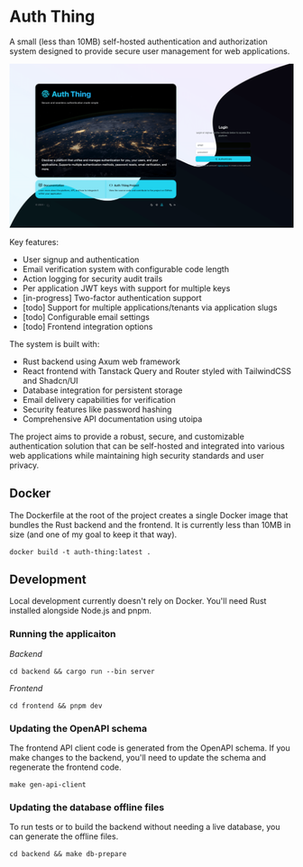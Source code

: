 # Auth Thing

A small (less than 10MB) self-hosted authentication and authorization system designed to provide secure user management for web applications.

![Screenshot](docs/screenshot.png)

Key features:
- User signup and authentication 
- Email verification system with configurable code length
- Action logging for security audit trails
- Per application JWT keys with support for multiple keys
- [in-progress] Two-factor authentication support
- [todo] Support for multiple applications/tenants via application slugs
- [todo] Configurable email settings
- [todo] Frontend integration options

The system is built with:
- Rust backend using Axum web framework
- React frontend with Tanstack Query and Router styled with TailwindCSS and Shadcn/UI
- Database integration for persistent storage
- Email delivery capabilities for verification
- Security features like password hashing
- Comprehensive API documentation using utoipa

The project aims to provide a robust, secure, and customizable authentication solution that can be self-hosted and integrated into various web applications while maintaining high security standards and user privacy.

## Docker

The Dockerfile at the root of the project creates a single Docker image that bundles the Rust backend and the frontend. It is currently less than 10MB in size (and one of my goal to keep it that way).

```
docker build -t auth-thing:latest .
```

## Development

Local development currently doesn't rely on Docker. You'll need Rust installed alongside Node.js and pnpm.

### Running the applicaiton

*Backend*

```
cd backend && cargo run --bin server
```

*Frontend*

```
cd frontend && pnpm dev
```

### Updating the OpenAPI schema

The frontend API client code is generated from the OpenAPI schema. If you make changes to the backend, you'll need to update the schema and regenerate the frontend code.

```
make gen-api-client
```

### Updating the database offline files

To run tests or to build the backend without needing a live database, you can generate the offline files.

```
cd backend && make db-prepare
```

